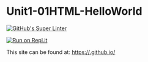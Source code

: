 # Unit1-01HTML-HelloWorld
[![GitHub's Super Linter](https://github.com/ICD20-Digital-Tech-LukeD/ICD20-Digital-Tech-LukeD-Unit1-01-HTML-HelloWorld/workflows/GitHub's%20Super%20Linter/badge.svg)](https://github.com/ICD20-Digital-Tech-LukeD/ICD20-Digital-Tech-LukeD-Unit1-01-HTML-HelloWorld/actions)


[![Run on Repl.it](https://repl.it/badge/github/<OWNER>/<REPOSITORY>)](https://repl.it/github/<OWNER>/<REPOSITORY>)


This site can be found at: [https://<OWNER>.github.io/<REPOSITORY>](https://<OWNER>.github.io/<REPOSITORY>)
